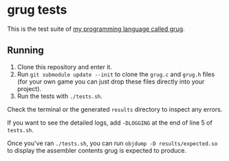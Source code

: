 # grug tests

This is the test suite of [my programming language called grug](https://github.com/MyNameIsTrez/grug/).

## Running

1. Clone this repository and enter it.
2. Run `git submodule update --init` to clone the `grug.c` and `grug.h` files (for your own game you can just drop these files directly into your project).
3. Run the tests with `./tests.sh`.

Check the terminal or the generated `results` directory to inspect any errors.

If you want to see the detailed logs, add `-DLOGGING` at the end of line 5 of `tests.sh`.

Once you've ran `./tests.sh`, you can run `objdump -D results/expected.so` to display the assembler contents grug is expected to produce.
